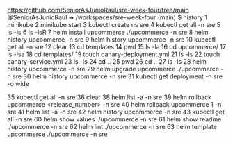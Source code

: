 https://github.com/SeniorAsJunioRaul/sre-week-four/tree/main
@SeniorAsJunioRaul ➜ /workspaces/sre-week-four (main) $ history
    1  minikube
    2  minikube start
    3  kubectl create ns sre
    4  kubectl get all -n sre
    5  ls -ls
    6  ls -lsR
    7  helm install upcommerce ./upcommerce -n sre
    8  helm history upcoomerce -n sre
    9  helm history upcommerce -n sre
   10  kubectl get all -n sre
   12  clear
   13  cd templates
   14  pwd
   15  ls -la
   16  cd upcommerce/
   17  ls -lsa
   18  cd templates/
   19  touch canary-deployment.yml
   21  ls -ls
   22  touch canary-service.yml
   23  ls -ls
   24  cd ..
   25  pwd
   26  cd ..
   27  ls -ls
   28  helm history upcommerce -n sre
   29  helm upgrade upcommerce ./upcommerce -n sre
   30  helm history upcommerce -n sre
   31  kubectl get deployment -n sre -o wide

   35  kubectl get all -n sre
   36  clear
   38  helm list -a -n sre
   39  helm rollback upcommerce <release_number> -n sre
   40  helm rollback upcommerce 1 -n sre
   41  helm list -a -n sre
   42  helm history upcommerce -n sre
   43  kubectl get all -n sre
   60  helm show values ./upcommerce -n sre
   61  helm show readme ./upcommerce -n sre 
   62  helm lint ./upcommerce -n sre
   63  helm template upcommerce ./upcommerce -n sre

